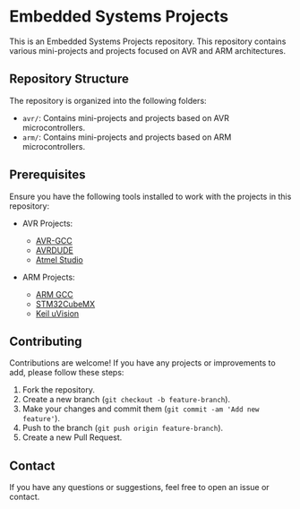 # Embedded Systems Projects

This is an Embedded Systems Projects repository. This repository contains various mini-projects and projects focused on AVR and ARM architectures.

## Repository Structure

The repository is organized into the following folders:

- `avr/`: Contains mini-projects and projects based on AVR microcontrollers.
- `arm/`: Contains mini-projects and projects based on ARM microcontrollers.

## Prerequisites

Ensure you have the following tools installed to work with the projects in this repository:

- AVR Projects:
  - [AVR-GCC](https://www.microchip.com/mplab/avr-support/avr-and-arm-toolchains-c-compilers)
  - [AVRDUDE](http://savannah.nongnu.org/projects/avrdude)
  - [Atmel Studio](https://www.microchip.com/mplab/avr-support/atmel-studio-7)

- ARM Projects:
  - [ARM GCC](https://developer.arm.com/tools-and-software/open-source-software/developer-tools/gnu-toolchain/gnu-rm)
  - [STM32CubeMX](https://www.st.com/en/development-tools/stm32cubemx.html)
  - [Keil uVision](https://www.keil.com/)

## Contributing

Contributions are welcome! If you have any projects or improvements to add, please follow these steps:

1. Fork the repository.
2. Create a new branch (`git checkout -b feature-branch`).
3. Make your changes and commit them (`git commit -am 'Add new feature'`).
4. Push to the branch (`git push origin feature-branch`).
5. Create a new Pull Request.

## Contact

If you have any questions or suggestions, feel free to open an issue or contact.